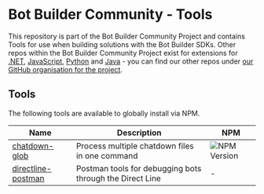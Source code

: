 # Bot Builder Community - Tools

This repository is part of the Bot Builder Community Project and contains Tools for use when building solutions with the Bot Builder SDKs. Other repos within the Bot Builder Community Project exist for extensions for [.NET](https://github.com/BotBuilderCommunity/botbuilder-community-tools), [JavaScript](https://github.com/BotBuilderCommunity/botbuilder-community-js), [Python](https://github.com/BotBuilderCommunity/botbuilder-community-python) and [Java](https://github.com/BotBuilderCommunity/botbuilder-community-java) - you can find our other repos under [our GitHub organisation for the project](https://github.com/BotBuilderCommunity/).  

## Tools

The following tools are available to globally install via NPM.

| Name | Description | NPM |
| ---- | ----------- |-----|
| [chatdown-glob](packages/chatdown-glob/README.md) | Process multiple chatdown files in one command | ![NPM Version](https://img.shields.io/badge/npm-0.1.4-red.svg) |
| [directline-postman](directline-postman/README.md) | Postman tools for debugging bots through the Direct Line | - |
